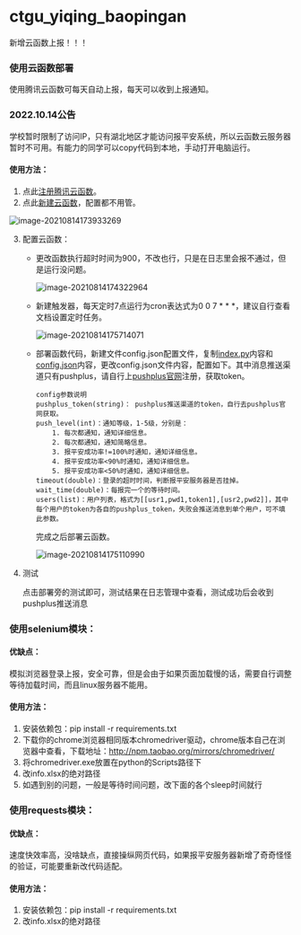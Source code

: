# ctgu_yiqing_baopingan
新增云函数上报！！！



### 使用云函数部署

使用腾讯云函数可每天自动上报，每天可以收到上报通知。

### 2022.10.14公告

学校暂时限制了访问IP，只有湖北地区才能访问报平安系统，所以云函数云服务器暂时不可用。有能力的同学可以copy代码到本地，手动打开电脑运行。

#### 使用方法：
1. 点此[注册腾讯云函数](https://console.cloud.tencent.com/)。
2. 点此[新建云函数](https://console.cloud.tencent.com/scf/list-create?rid=4&ns=default&keyword=helloworld%20%E7%A9%BA%E7%99%BD%E6%A8%A1%E6%9D%BF%E5%87%BD%E6%95%B0%26python3)，配置都不用管。

![image-20210814173933269](https://gitee.com/zzzjoy/My_Pictures/raw/master/image-20210814173933269.png)

3. 配置云函数：
   * 更改函数执行超时时间为900，不改也行，只是在日志里会报不通过，但是运行没问题。
   
     ![image-20210814174322964](https://gitee.com/zzzjoy/My_Pictures/raw/master/image-20210814174322964.png)

   * 新建触发器，每天定时7点运行为cron表达式为0 0 7 * * *，建议自行查看文档设置定时任务。

      ![image-20210814175714071](https://gitee.com/zzzjoy/My_Pictures/raw/master/image-20210814175714071.png)

   * 部署函数代码，新建文件config.json配置文件，复制[index.py](https://github.com/zzzjoy-620/ctgu_yiqing_baopingan/blob/main/baopingan_yunhanshu/index.py)内容和[config.json](https://github.com/zzzjoy-620/ctgu_yiqing_baopingan/blob/main/baopingan_yunhanshu/config.json)内容，更改config.json文件内容，配置如下。其中消息推送渠道只有pushplus，请自行上[pushplus官网](https://pushplus.hxtrip.com/message)注册，获取token。

      ```
      config参数说明
      pushplus_token(string)： pushplus推送渠道的token，自行去pushplus官网获取。
      push_level(int)：通知等级，1-5级，分别是：
          1. 每次都通知，通知详细信息。
          2. 每次都通知，通知简略信息。
          3. 报平安成功率!=100%时通知，通知详细信息。
          4. 报平安成功率<90%时通知，通知详细信息。
          5. 报平安成功率<50%时通知，通知详细信息。
      timeout(double)：登录的超时时间，判断报平安服务器是否挂掉。
      wait_time(double)：每报完一个的等待时间。
      users(list)：用户列表，格式为[[usr1,pwd1,token1],[usr2,pwd2]]，其中每个用户的token为各自的pushplus_token，失败会推送消息到单个用户，可不填此参数。
      ```

      完成之后部署云函数。

      ![image-20210814175110990](https://gitee.com/zzzjoy/My_Pictures/raw/master/image-20210814175110990.png)

4. 测试

   点击部署旁的测试即可，测试结果在日志管理中查看，测试成功后会收到pushplus推送消息

### 使用selenium模块：

#### 优缺点：

模拟浏览器登录上报，安全可靠，但是会由于如果页面加载慢的话，需要自行调整等待加载时间，而且linux服务器不能用。

#### 使用方法：

1. 安装依赖包：pip install -r requirements.txt
2. 下载你的chrome浏览器相同版本chromedriver驱动，chrome版本自己在浏览器中查看，下载地址：http://npm.taobao.org/mirrors/chromedriver/
3. 将chromedriver.exe放置在python的Scripts路径下
4. 改info.xlsx的绝对路径
5. 如遇到别的问题，一般是等待时间问题，改下面的各个sleep时间就行

### 使用requests模块：

#### 优缺点：

速度快效率高，没啥缺点，直接操纵网页代码，如果报平安服务器新增了奇奇怪怪的验证，可能要重新改代码适配。

#### 使用方法：

1. 安装依赖包：pip install -r requirements.txt
2. 改info.xlsx的绝对路径
